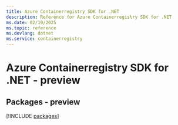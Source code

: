 ```yaml
---
title: Azure Containerregistry SDK for .NET
description: Reference for Azure Containerregistry SDK for .NET
ms.date: 02/19/2025
ms.topic: reference
ms.devlang: dotnet
ms.service: containerregistry
---
```

# Azure Containerregistry SDK for .NET - preview
## Packages - preview
[!INCLUDE [packages](containerregistry-index.md)]